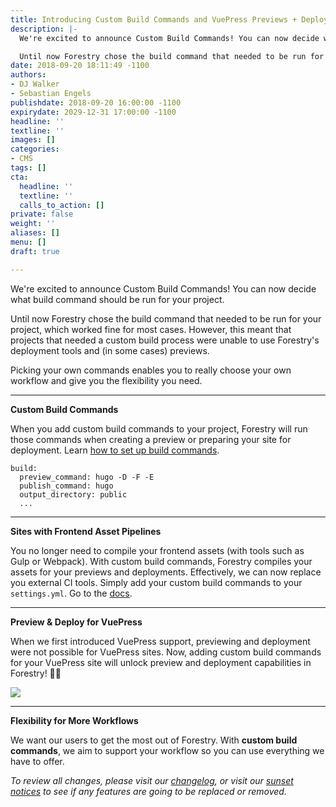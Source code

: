 ```yaml
---
title: Introducing Custom Build Commands and VuePress Previews + Deployments
description: |-
  We're excited to announce Custom Build Commands! You can now decide what build command should be run for your project.

  Until now Forestry chose the build command that needed to be run for your project, which worked fine for most cases. However, this meant that projects that needed a custom build process were unable to use Forestry's deployment tools and (in some cases) previews.
date: 2018-09-20 18:11:49 -1100
authors:
- DJ Walker
- Sebastian Engels
publishdate: 2018-09-20 16:00:00 -1100
expirydate: 2029-12-31 17:00:00 -1100
headline: ''
textline: ''
images: []
categories:
- CMS
tags: []
cta:
  headline: ''
  textline: ''
  calls_to_action: []
private: false
weight: ''
aliases: []
menu: []
draft: true

---
```

We're excited to announce Custom Build Commands! You can now decide what build command should be run for your project.

Until now Forestry chose the build command that needed to be run for your project, which worked fine for most cases. However, this meant that projects that needed a custom build process were unable to use Forestry's deployment tools and (in some cases) previews.

Picking your own commands enables you to really choose your own workflow and give you the flexibility you need.

***

**Custom Build Commands**

When you add custom build commands to your project, Forestry will run those commands when creating a preview or preparing your site for deployment. Learn [how to set up build commands](/docs/settings/build-commands/).

    build:
      preview_command: hugo -D -F -E
      publish_command: hugo
      output_directory: public
      ...

***

**Sites with Frontend Asset Pipelines**

You no longer need to compile your frontend assets (with tools such as Gulp or Webpack). With custom build commands, Forestry compiles your assets for your previews and deployments. Effectively, we can now replace you external CI tools. Simply add your custom build commands to your `settings.yml`. Go to the [docs](/docs/settings/build-commands/).

***

**Preview & Deploy for VuePress**

When we first introduced VuePress support, previewing and deployment were not possible for VuePress sites. Now, adding custom build commands for your VuePress site will unlock preview and deployment capabilities in Forestry! 🌲🎉

![](/uploads/2018/09/vuepress-add-preview.gif)

***

**Flexibility for More Workflows**

We want our users to get the most out of Forestry. With **custom build commands**, we aim to support your workflow so you can use everything we have to offer.

_To review all changes, please visit our_ [_changelog_](/docs/changelog/)_, or visit our_ [_sunset notices_](/docs/sunset/) _to see if any features are going to be replaced or removed._